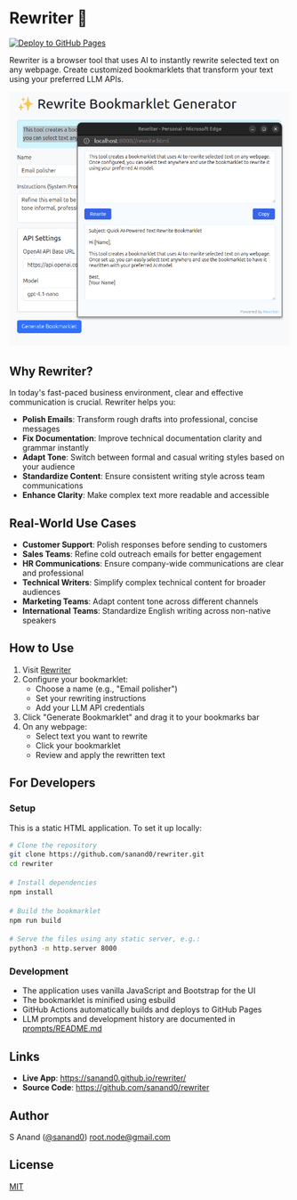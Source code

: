 # Rewriter 📝

[![Deploy to GitHub Pages](https://github.com/sanand0/rewriter/actions/workflows/deploy.yml/badge.svg)](https://github.com/sanand0/rewriter/actions/workflows/deploy.yml)

Rewriter is a browser tool that uses AI to instantly rewrite selected text on any webpage. Create customized bookmarklets that transform your text using your preferred LLM APIs.

![Rewriter in action](screenshot.webp)

## Why Rewriter?

In today's fast-paced business environment, clear and effective communication is crucial. Rewriter helps you:

- **Polish Emails**: Transform rough drafts into professional, concise messages
- **Fix Documentation**: Improve technical documentation clarity and grammar instantly
- **Adapt Tone**: Switch between formal and casual writing styles based on your audience
- **Standardize Content**: Ensure consistent writing style across team communications
- **Enhance Clarity**: Make complex text more readable and accessible

## Real-World Use Cases

- **Customer Support**: Polish responses before sending to customers
- **Sales Teams**: Refine cold outreach emails for better engagement
- **HR Communications**: Ensure company-wide communications are clear and professional
- **Technical Writers**: Simplify complex technical content for broader audiences
- **Marketing Teams**: Adapt content tone across different channels
- **International Teams**: Standardize English writing across non-native speakers

## How to Use

1. Visit [Rewriter](https://sanand0.github.io/rewriter/)
2. Configure your bookmarklet:
   - Choose a name (e.g., "Email polisher")
   - Set your rewriting instructions
   - Add your LLM API credentials
3. Click "Generate Bookmarklet" and drag it to your bookmarks bar
4. On any webpage:
   - Select text you want to rewrite
   - Click your bookmarklet
   - Review and apply the rewritten text

## For Developers

### Setup

This is a static HTML application. To set it up locally:

```bash
# Clone the repository
git clone https://github.com/sanand0/rewriter.git
cd rewriter

# Install dependencies
npm install

# Build the bookmarklet
npm run build

# Serve the files using any static server, e.g.:
python3 -m http.server 8000
```

### Development

- The application uses vanilla JavaScript and Bootstrap for the UI
- The bookmarklet is minified using esbuild
- GitHub Actions automatically builds and deploys to GitHub Pages
- LLM prompts and development history are documented in [prompts/README.md](prompts/README.md)

## Links

- **Live App**: https://sanand0.github.io/rewriter/
- **Source Code**: https://github.com/sanand0/rewriter

## Author

S Anand ([@sanand0](https://github.com/sanand0)) <root.node@gmail.com>

## License

[MIT](LICENSE)
